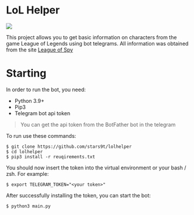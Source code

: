 # LoL Helper
![](https://img.shields.io/badge/Complete-90%25-yellow)

This project allows you to get basic information on characters from the game League of Legends using bot telegrams. All information was obtained from the site [League of Spy](https://www.leaguespy.gg/)
# Starting
In order to run the bot, you need:
- Python 3.9+
- Pip3
- Telegram bot api token

> You can get the api token from the BotFather bot in the telegram

To run use these commands:
```
$ git clone https://github.com/stars9t/lolhelper
$ cd lolhelper
$ pip3 install -r reuqirements.txt
```
You should now insert the token into the virtual environment or your bash / zsh.
For example:
```
$ export TELEGRAM_TOKEN="<your token>"
```
After successfully installing the token, you can start the bot:
```
$ python3 main.py
```
